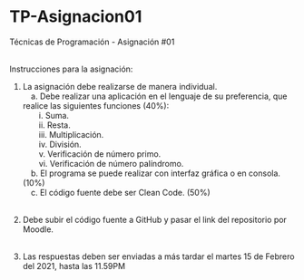 # TP-Asignacion01
Técnicas de Programación - Asignación #01<br><br>

Instrucciones para la asignación:<br>

1. La asignación debe realizarse de manera individual.<br>
&emsp;a. Debe realizar una aplicación en el lenguaje de su preferencia, que realice las siguientes funciones (40%):<br>
&emsp;&emsp;i. Suma.<br>
&emsp;&emsp;ii. Resta.<br>
&emsp;&emsp;iii. Multiplicación.<br>
&emsp;&emsp;iv. División.<br>
&emsp;&emsp;v. Verificación de número primo.<br>
&emsp;&emsp;vi. Verificación de número palíndromo.<br>
&emsp;b. El programa se puede realizar con interfaz gráfica o en consola. (10%)<br>
&emsp;c. El código fuente debe ser Clean Code. (50%)<br><br>

2. Debe subir el código fuente a GitHub y pasar el link del repositorio por Moodle.<br><br>

3. Las respuestas deben ser enviadas a más tardar el martes 15 de Febrero del 2021, hasta las 11.59PM
